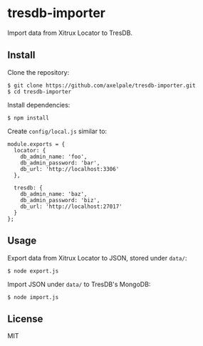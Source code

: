 # tresdb-importer

Import data from Xitrux Locator to TresDB.

## Install

Clone the repository:

    $ git clone https://github.com/axelpale/tresdb-importer.git
    $ cd tresdb-importer

Install dependencies:

    $ npm install

Create `config/local.js` similar to:

    module.exports = {
      locator: {
        db_admin_name: 'foo',
        db_admin_password: 'bar',
        db_url: 'http://localhost:3306'
      },

      tresdb: {
        db_admin_name: 'baz',
        db_admin_password: 'biz',
        db_url: 'http://localhost:27017'
      }
    };


## Usage

Export data from Xitrux Locator to JSON, stored under `data/`:

    $ node export.js

Import JSON under `data/` to TresDB's MongoDB:

    $ node import.js


## License

MIT
